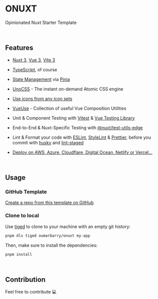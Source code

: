 # ONUXT

Opinionated Nuxt Starter Template

<br>

## Features

- [Nuxt 3](https://v3.nuxtjs.org), [Vue 3](https://vuejs.org), [Vite 3](https://vitejs.dev)

- [TypeScript](https://www.typescriptlang.org), of course


- [State Management](./src/stores) via [ Pinia](https://pinia.esm.dev/)

- [UnoCSS](https://github.com/antfu/unocss) - The instant on-demand Atomic CSS engine

- [Use icons from any icon sets](https://github.com/antfu/unocss/tree/main/packages/preset-icons#unocsspreset-icons)

- [VueUse](https://github.com/antfu/vueuse) -  Collection of useful Vue Composition Utilities

- Unit & Component Testing with [Vitest](https://github.com/vitest-dev/vitest) & [Vue Testing Library](https://testing-library.com/docs/vue-testing-library/intro)

- End-to-End & Nuxt-Specific Testing with [@nuxt/test-utils-edge](https://v3.nuxtjs.org/guide/going-further/testing)

- Lint & Format your code with [ESLint](https://eslint.org), [StyleLint](https://stylelint.io) & [Prettier](https://prettier.io), before you commit with [husky](https://github.com/typicode/husky) and [lint-staged](https://github.com/okonet/lint-staged)

- [Deploy on AWS, Azure, Cloudflare, Digital Ocean, Netlify or Vercel...](https://v3.nuxtjs.org/guide/deploy/presets/)

<br>


## Usage

### GitHub Template

[Create a repo from this template on GitHub](https://github.com/oumarbarry/onuxt/generate)

### Clone to local

Use [tiged](https://github.com/tiged/tiged) to clone to your machine with an empty git history:

```bash
pnpm dlx tiged oumarbarry/onuxt my-app

```

Then, make sure to install the dependencies:

```bash
pnpm install
```

<br>


## Contribution
Feel free to contribute 💻
